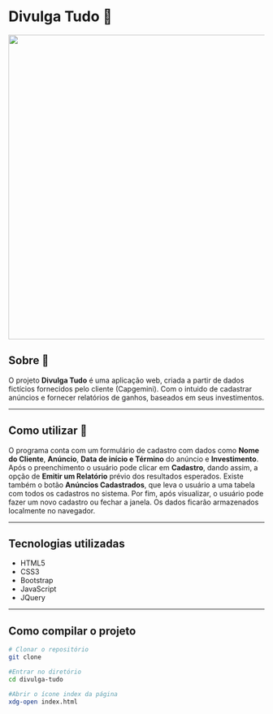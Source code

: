 # Divulga Tudo 📣  

<img src="https://ik.imagekit.io/ish51rfiqr/Captura_de_tela_de_2021-07-03_18-42-15_x1HOnSeqJ.png" width="600px" heigth="300px">

 ## Sobre 🔎
 O projeto **Divulga Tudo** é uma aplicação web, criada a partir de dados fictícios fornecidos pelo cliente (Capgemini). Com o intuido de cadastrar anúncios e fornecer relatórios de ganhos, baseados em seus investimentos.
 <hr>

 ## Como utilizar 📓

O programa conta com um formulário de cadastro com dados como **Nome do Cliente**, **Anúncio**, **Data de início e Término** do anúncio e **Investimento**. Após o preenchimento o usuário pode clicar em **Cadastro**, dando assim, a opção de **Emitir um Relatório** prévio dos resultados esperados. Existe também o botão **Anúncios Cadastrados**, que leva o usuário a uma tabela com todos os cadastros no sistema. Por fim, após visualizar, o usuário pode fazer um novo cadastro ou fechar a janela. Os dados ficarão armazenados localmente no navegador. 

<hr>

## Tecnologias utilizadas

+ HTML5
+ CSS3
+ Bootstrap
+ JavaScript
+ JQuery
<hr>

## Como compilar o projeto 
```bash
# Clonar o repositório
git clone 

#Entrar no diretório
cd divulga-tudo

#Abrir o ícone index da página
xdg-open index.html 
